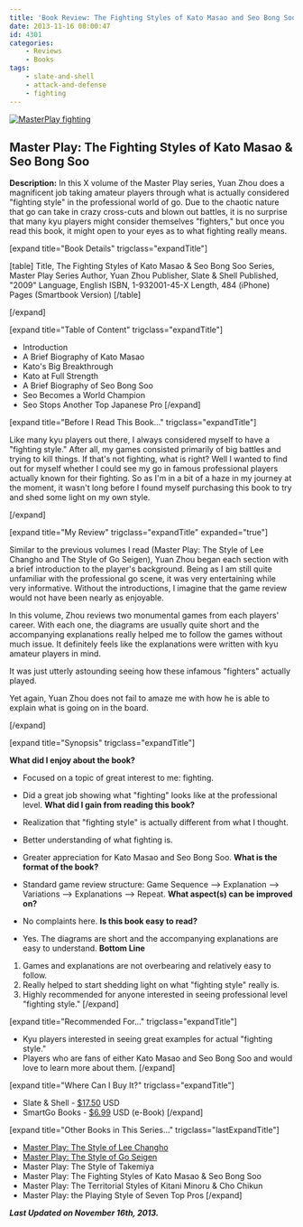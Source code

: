 ```yaml
---
title: 'Book Review: The Fighting Styles of Kato Masao and Seo Bong Soo'
date: 2013-11-16 08:00:47
id: 4301
categories:
	- Reviews
	- Books
tags:
	- slate-and-shell
	- attack-and-defense
	- fighting
---
```


[![MasterPlay fighting](http://www.bengozen.com/wp-content/uploads/2013/11/MasterPlay-fighting.jpg)](http://www.bengozen.com/wp-content/uploads/2013/11/MasterPlay-fighting.jpg)

## Master Play: The Fighting Styles of Kato Masao &amp; Seo Bong Soo

**Description:** In this X volume of the Master Play series, Yuan Zhou does a magnificent job taking amateur players through what is actually considered "fighting style" in the professional world of go. Due to the chaotic nature that go can take in crazy cross-cuts and blown out battles, it is no surprise that many kyu players might consider themselves "fighters," but once you read this book, it might open to your eyes as to what fighting really means.

<!--more-->

[expand title="Book Details" trigclass="expandTitle"]

[table]
Title, The Fighting Styles of Kato Masao &amp; Seo Bong Soo
Series, Master Play Series
Author, Yuan Zhou
Publisher, Slate &amp; Shell
Published, "2009"
Language, English
ISBN, 1-932001-45-X
Length, 484 (iPhone) Pages (Smartbook Version)
[/table]

[/expand]

[expand title="Table of Content" trigclass="expandTitle"]

*   Introduction
*   A Brief Biography of Kato Masao
*   Kato's Big Breakthrough
*   Kato at Full Strength
*   A Brief Biography of Seo Bong Soo
*   Seo Becomes a World Champion
*   Seo Stops Another Top Japanese Pro
[/expand]

[expand title="Before I Read This Book..." trigclass="expandTitle"]

Like many kyu players out there, I always considered myself to have a "fighting style." After all, my games consisted primarily of big battles and trying to kill things. If that's not fighting, what is right? Well I wanted to find out for myself whether I could see my go in famous professional players actually known for their fighting. So as I'm in a bit of a haze in my journey at the moment, it wasn't long before I found myself purchasing this book to try and shed some light on my own style.

[/expand]

[expand title="My Review" trigclass="expandTitle" expanded="true"]

Similar to the previous volumes I read (Master Play: The Style of Lee Changho and The Style of Go Seigen), Yuan Zhou began each section with a brief introduction to the player's background. Being as I am still quite unfamiliar with the professional go scene, it was very entertaining while very informative. Without the introductions, I imagine that the game review would not have been nearly as enjoyable.

In this volume, Zhou reviews two monumental games from each players' career. With each one, the diagrams are usually quite short and the accompanying explanations really helped me to follow the games without much issue. It definitely feels like the explanations were written with kyu amateur players in mind.

It was just utterly astounding seeing how these infamous "fighters" actually played.

Yet again, Yuan Zhou does not fail to amaze me with how he is able to explain what is going on in the board.

[/expand]

[expand title="Synopsis" trigclass="expandTitle"]

**What did I enjoy about the book?**

*   Focused on a topic of great interest to me: fighting.
*   Did a great job showing what "fighting" looks like at the professional level.
**What did I gain from reading this book?**

*   Realization that "fighting style" is actually different from what I thought.
*   Better understanding of what fighting is.
*   Greater appreciation for Kato Masao and Seo Bong Soo.
**What is the format of the book?**

*   Standard game review structure: Game Sequence --&gt; Explanation --&gt; Variations --&gt; Explanations --&gt; Repeat.
**What aspect(s) can be improved on?**

*   No complaints here.
**Is this book easy to read?**

*   Yes. The diagrams are short and the accompanying explanations are easy to understand.
**Bottom Line**

1.  Games and explanations are not overbearing and relatively easy to follow.
2.  Really helped to start shedding light on what "fighting style" really is.
3.  Highly recommended for anyone interested in seeing professional level "fighting style."
[/expand]

[expand title="Recommended For..." trigclass="expandTitle"]

*   Kyu players interested in seeing great examples for actual "fighting style."
*   Players who are fans of either Kato Masao and Seo Bong Soo and would love to learn more about them.
[/expand]

[expand title="Where Can I Buy It?" trigclass="expandTitle"]

*   Slate &amp; Shell - [$17.50](http://www.slateandshell.com/SSYZ008.html "Slate and Shell Book") USD
*   SmartGo Books - [$6.99](http://gobooks.com/books.html "SmartGo Books") USD (e-Book)
[/expand]

[expand title="Other Books in This Series..." trigclass="lastExpandTitle"]

*   [Master Play: The Style of Lee Changho](http://www.bengozen.com/book-review-master-play-style-lee-changho/ "Book Review: Master Play — The Style of Lee Changho")
*   [Master Play: The Style of Go Seigen](http://www.bengozen.com/book-review-master-play-style-go-seigen/ "Book Review: Master Play — The Style of Go Seigen")
*   Master Play: The Style of Takemiya
*   Master Play: The Fighting Styles of Kato Masao &amp; Seo Bong Soo
*   Master Play: The Territorial Styles of Kitani Minoru &amp; Cho Chikun
*   Master Play: the Playing Style of Seven Top Pros
[/expand]

_**Last Updated on November 16th, 2013.**_